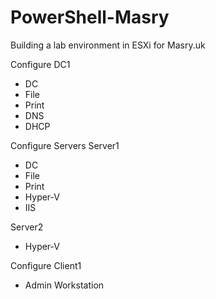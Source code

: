 # PowerShell-Masry
Building a lab environment in ESXi for Masry.uk

Configure DC1
- DC
- File
- Print
- DNS
- DHCP

Configure Servers
Server1
- DC
- File
- Print
- Hyper-V
- IIS

Server2
- Hyper-V

Configure Client1
- Admin Workstation
